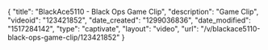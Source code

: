 {
    "title": "BlackAce5110 - Black Ops Game Clip",
    "description": "Game Clip",
    "videoid": "123421852",
    "date_created": "1299036836",
    "date_modified": "1517284142",
    "type": "captivate",
    "layout": "video",
    "url": "\/v\/blackace5110-black-ops-game-clip\/123421852"
}